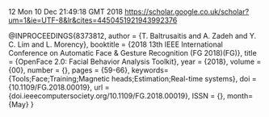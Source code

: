 12
Mon 10 Dec 21:49:18 GMT 2018
https://scholar.google.co.uk/scholar?um=1&ie=UTF-8&lr&cites=4450451921943992376


@INPROCEEDINGS{8373812,
author = {T. Baltrusaitis and A. Zadeh and Y. C. Lim and L. Morency},
booktitle = {2018 13th IEEE International Conference on Automatic Face & Gesture Recognition (FG 2018)(FG)},
title = {OpenFace 2.0: Facial Behavior Analysis Toolkit},
year = {2018},
volume = {00},
number = {},
pages = {59-66},
keywords={Tools;Face;Training;Magnetic heads;Estimation;Real-time systems},
doi = {10.1109/FG.2018.00019},
url = {doi.ieeecomputersociety.org/10.1109/FG.2018.00019},
ISSN = {},
month={May}
}




